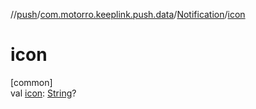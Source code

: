 //[push](../../../index.md)/[com.motorro.keeplink.push.data](../index.md)/[Notification](index.md)/[icon](icon.md)

# icon

[common]\
val [icon](icon.md): [String](https://kotlinlang.org/api/latest/jvm/stdlib/kotlin/-string/index.html)?
